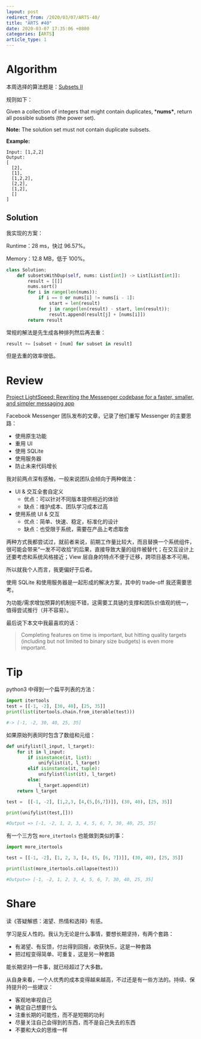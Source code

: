 ```yaml
---
layout: post
redirect_from: /2020/03/07/ARTS-40/
title: "ARTS #40"
date: 2020-03-07 17:35:06 +0800
categories: [ARTS]
article_type: 1
---
```



# Algorithm

本周选择的算法题是：[Subsets II](https://leetcode.com/problems/subsets-ii/)


规则如下：

Given a collection of integers that might contain duplicates, ***nums\***, return all possible subsets (the power set).

**Note:** The solution set must not contain duplicate subsets.

**Example:**

```
Input: [1,2,2]
Output:
[
  [2],
  [1],
  [1,2,2],
  [2,2],
  [1,2],
  []
]
```

## Solution

我实现的方案：

Runtime：28 ms，快过 96.57%。

Memory：12.8 MB，低于 100%。

```python
class Solution:
    def subsetsWithDup(self, nums: List[int]) -> List[List[int]]:
        result = [[]]
        nums.sort()
        for i in range(len(nums)):
            if i == 0 or nums[i] != nums[i - 1]:
                start = len(result)
            for j in range(len(result) - start, len(result)):
                result.append(result[j] + [nums[i]])
        return result
```

常规的解法是先生成各种排列然后再去重：

```python
result += [subset + [num] for subset in result]
```

但是去重的效率很低。

# Review

[Project LightSpeed: Rewriting the Messenger codebase for a faster, smaller, and simpler messaging app](https://engineering.fb.com/data-infrastructure/messenger/)

Facebook Messenger 团队发布的文章，记录了他们重写 Messenger 的主要思路：

- 使用原生功能
- 重用 UI
- 使用 SQLite
- 使用服务器
- 防止未来代码增长

我对前两点深有感触，一般来说团队会倾向于两种做法：

- UI & 交互全套自定义
  - 优点：可以针对不同版本提供相近的体验
  - 缺点：维护成本、团队学习成本过高
- 使用系统 UI & 交互
  - 优点：简单、快速、稳定，标准化的设计
  - 缺点：也受限于系统，需要在产品上考虑取舍

两种方式我都尝试过，就前者来说，前期工作量比较大，而且替换一个系统组件，很可能会带来“一发不可收拾”的后果，直接导致大量的组件被替代；在交互设计上还要考虑和系统风格接近；View 层自身的特点不便于迁移，跨项目基本不可用。

所以就我个人而言，我更偏好于后者。

使用 SQLite 和使用服务器是一起形成的解决方案，其中的 trade-off 我还需要思考。

为功能/需求增加预算的机制挺不错，这需要工具链的支撑和团队价值观的统一，值得尝试推行（并不容易）。

最后说下本文中我最喜欢的话：

> Completing features on time is important, but hitting quality targets (including but not limited to binary size budgets) is even more important.

# Tip

python3 中得到一个扁平列表的方法：

```python
import itertools
test = [[-1, -2], [30, 40], [25, 35]]
print(list(itertools.chain.from_iterable(test)))

#-> [-1, -2, 30, 40, 25, 35]
```

如果原始列表同时包含了数组和元组：

```python
def unifylist(l_input, l_target):
    for it in l_input:
        if isinstance(it, list):
            unifylist(it, l_target)
        elif isinstance(it, tuple):
            unifylist(list(it), l_target)
        else:
            l_target.append(it)
    return l_target

test =  [[-1, -2], [1,2,3, [4,(5,[6,7])]], (30, 40), [25, 35]]

print(unifylist(test,[]))

#Output => [-1, -2, 1, 2, 3, 4, 5, 6, 7, 30, 40, 25, 35]
```

有一个三方包 `more_itertools` 也能做到类似的事：

```python
import more_itertools

test = [[-1, -2], [1, 2, 3, [4, (5, [6, 7])]], (30, 40), [25, 35]]

print(list(more_itertools.collapse(test)))

#Output=> [-1, -2, 1, 2, 3, 4, 5, 6, 7, 30, 40, 25, 35]
```

# Share

读《答疑解惑：渴望、热情和选择》有感。

学习是反人性的。我认为无论是什么事情，要想长期坚持，有两个套路：

- 有渴望、有反馈，付出得到回报，收获快乐，这是一种套路
- 把过程变得简单、可重复，这是另一种套路

能长期坚持一件事，就已经超过了大多数。

从自身来看，一个人优秀的成本变得越来越高，不过还是有一些方法的。持续、保持提升的一些建议：

- 客观地审视自己
- 确定自己想要什么
- 注重长期的可能性，而不是短期的功利
- 尽量关注自己会得到的东西，而不是自己失去的东西
- 不要和大众的思维一样